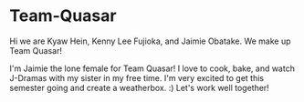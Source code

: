 # Team-Quasar
Hi we are Kyaw Hein, Kenny Lee Fujioka, and Jaimie Obatake. We make up Team Quasar!

I'm Jaimie the lone female for Team Quasar! I love to cook, bake, and watch J-Dramas with my sister in my free time. I'm very excited to get this semester going and create a weatherbox. :) Let's work well together!
